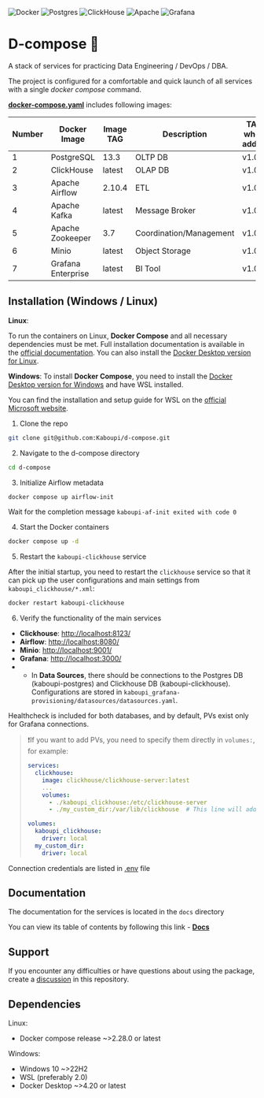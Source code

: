 ![Docker](https://img.shields.io/badge/docker-%230db7ed.svg?style=for-the-badge&logo=docker&logoColor=white)
![Postgres](https://img.shields.io/badge/postgres-%23316192.svg?style=for-the-badge&logo=postgresql&logoColor=white)
![ClickHouse](https://img.shields.io/badge/ClickHouse-FFCC01?style=for-the-badge&logo=clickhouse&logoColor=white)
![Apache](https://img.shields.io/badge/apache-%23D42029.svg?style=for-the-badge&logo=apache&logoColor=white)
![Grafana](https://img.shields.io/badge/grafana-%23F46800.svg?style=for-the-badge&logo=grafana&logoColor=white)


# D-compose 🐳

A stack of services for practicing Data Engineering / DevOps / DBA.

The project is configured for a comfortable and quick launch of all services with a single *docker compose* command.

[**docker-compose.yaml**](https://github.com/Kaboupi/d-compose/blob/master/docker-compose.yaml) includes following images:

|Number|Docker Image|Image TAG|Description|TAG when added|
|---|---|---|---|---|
|1|PostgreSQL|13.3|OLTP DB|v1.0.0|
|2|ClickHouse|latest|OLAP DB|v1.0.0|
|3|Apache Airflow|2.10.4|ETL|v1.0.0|
|4|Apache Kafka|latest|Message Broker|v1.0.0|
|5|Apache Zookeeper|3.7|Coordination/Management|v1.0.0|
|6|Minio|latest|Object Storage|v1.0.0|
|7|Grafana Enterprise|latest|BI Tool|v1.0.0|

<!--Установка-->

## Installation (Windows / Linux)

**Linux**:

To run the containers on Linux, **Docker Compose** and all necessary dependencies must be met. Full installation documentation is available in the [official documentation](https://docs.docker.com/compose/install/linux/). You can also install the [Docker Desktop version for Linux](https://docs.docker.com/desktop/).

**Windows**:
To install **Docker Compose**, you need to install the [Docker Desktop version for Windows](https://docs.docker.com/desktop/) and have WSL installed.

You can find the installation and setup guide for WSL on the [official Microsoft website](https://learn.microsoft.com/ru-ru/windows/wsl/install).

1. Clone the repo

```bash
git clone git@github.com:Kaboupi/d-compose.git
```

2. Navigate to the d-compose directory

```bash
cd d-compose
```

3. Initialize Airflow metadata

```bash
docker compose up airflow-init
```

Wait for the completion message `kaboupi-af-init exited with code 0`

4. Start the Docker containers

```bash
docker compose up -d
```

5. Restart the `kaboupi-clickhouse` service

After the initial startup, you need to restart the `clickhouse` service so that it can pick up the user configurations and main settings from `kaboupi_clickhouse/*.xml`:

```bash
docker restart kaboupi-clickhouse
```

6. Verify the functionality of the main services

- **Clickhouse**: [http://localhost:8123/](http://localhost:8123/)
- **Airflow**: [http://localhost:8080/](http://localhost:8080/)
- **Minio**: [http://localhost:9001/](http://localhost:9001/)
- **Grafana**: [http://localhost:3000/](http://localhost:3000/)
- - In **Data Sources**, there should be connections to the Postgres DB (kaboupi-postgres) and Clickhouse DB (kaboupi-clickhouse). Configurations are stored in `kaboupi_grafana-provisioning/datasources/datasources.yaml`.

Healthcheck is included for both databases, and by default, PVs exist only for Grafana connections.

> ❗If you want to add PVs, you need to specify them directly in `volumes:`, for example:
>
> ```yaml
> services:
>   clickhouse:
>     image: clickhouse/clickhouse-server:latest
>     ...
>     volumes:
>       - ./kaboupi_clickhouse:/etc/clickhouse-server
>       - ./my_custom_dir:/var/lib/clickhouse  # This line will add all click data to your local directory my_custom_dir
>
> volumes:
>   kaboupi_clickhouse:
>     driver: local
>   my_custom_dir:
>     driver: local
> ```

Connection credentials are listed in [.env](https://github.com/Kaboupi/d-compose/blob/master/.env) file

<!--Документация-->

## Documentation

The documentation for the services is located in the `docs` directory

You can view its table of contents by following this link - [__Docs__](https://github.com/Kaboupi/d-compose/blob/master/docs/list.md)

<!--Support-->

## Support

If you encounter any difficulties or have questions about using the package, create a [discussion](https://github.com/kaboupi/d-compose/issues/new/choose) in this repository.

<!--Зависимости-->

## Dependencies

Linux:

- Docker compose release ~>2.28.0 or latest

Windows:

- Windows 10 ~>22H2
- WSL (preferably 2.0)
- Docker Desktop ~>4.20 or latest
